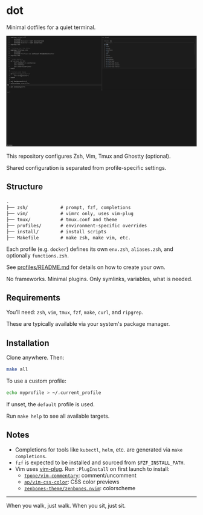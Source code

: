 # dot

Minimal dotfiles for a quiet terminal.

![Preview](./screenshot.png)

This repository configures Zsh, Vim, Tmux and Ghostty (optional).

Shared configuration is separated from profile-specific settings.

## Structure

```
.
├── zsh/            # prompt, fzf, completions
├── vim/            # vimrc only, uses vim-plug
├── tmux/           # tmux.conf and theme
├── profiles/       # environment-specific overrides
├── install/        # install scripts
├── Makefile        # make zsh, make vim, etc.
```

Each profile (e.g. `docker`) defines its own `env.zsh`, `aliases.zsh`, and optionally `functions.zsh`.

See [profiles/README.md](profiles/) for details on how to create your own.

No frameworks.
Minimal plugins.
Only symlinks, variables, what is needed.

## Requirements

You’ll need: `zsh`, `vim`, `tmux`, `fzf`, `make`, `curl`, and `ripgrep`.

These are typically available via your system's package manager.

## Installation

Clone anywhere. Then:

```sh
make all
```

To use a custom profile:

```sh
echo myprofile > ~/.current_profile
```

If unset, the `default` profile is used.

Run `make help` to see all available targets.

## Notes

- Completions for tools like `kubectl`, `helm`, etc. are generated via `make completions`.
- `fzf` is expected to be installed and sourced from `$FZF_INSTALL_PATH`.
- Vim uses [vim-plug](https://github.com/junegunn/vim-plug). Run `:PlugInstall` on first launch to install:
  - [`tpope/vim-commentary`](https://github.com/tpope/vim-commentary): comment/uncomment
  - [`ap/vim-css-color`](https://github.com/ap/vim-css-color): CSS color previews
  - [`zenbones-theme/zenbones.nvim`](https://github.com/zenbones-theme/zenbones.nvim): colorscheme

---
When you walk, just walk. When you sit, just sit.
